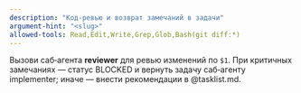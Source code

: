 ```yaml
---
description: "Код-ревью и возврат замечаний в задачи"
argument-hint: "<slug>"
allowed-tools: Read,Edit,Write,Grep,Glob,Bash(git diff:*)
---
```

Вызови саб‑агента **reviewer** для ревью изменений по `$1`.
При критичных замечаниях — статус BLOCKED и вернуть задачу саб‑агенту implementer; иначе — внести рекомендации в @tasklist.md.

